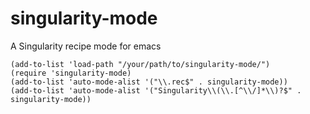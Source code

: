 # singularity-mode
A Singularity recipe mode for emacs

``` emacs-lisp
(add-to-list 'load-path "/your/path/to/singularity-mode/")
(require 'singularity-mode)
(add-to-list 'auto-mode-alist '("\\.rec$" . singularity-mode))
(add-to-list 'auto-mode-alist '("Singularity\\(\\.[^\\/]*\\)?$" . singularity-mode))

```
